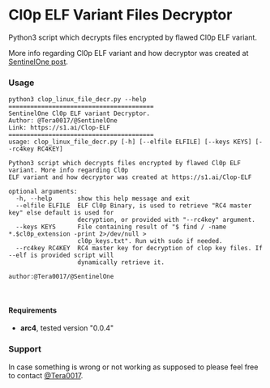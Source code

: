 Cl0p ELF Variant Files Decryptor
==============

Python3 script which decrypts files encrypted by flawed Cl0p ELF variant.

More info regarding Cl0p ELF variant and how decryptor was created at [SentinelOne post](https://s1.ai/Clop-ELF).

### Usage

```
python3 clop_linux_file_decr.py --help
========================================
SentinelOne Cl0p ELF variant Decryptor.
Author: @Tera0017/@SentinelOne
Link: https://s1.ai/Clop-ELF
========================================
usage: clop_linux_file_decr.py [-h] [--elfile ELFILE] [--keys KEYS] [--rc4key RC4KEY]

Python3 script which decrypts files encrypted by flawed Cl0p ELF variant. More info regarding Cl0p
ELF variant and how decryptor was created at https://s1.ai/Clop-ELF

optional arguments:
  -h, --help       show this help message and exit
  --elfile ELFILE  ELF Cl0p Binary, is used to retrieve "RC4 master key" else default is used for
                   decryption, or provided with "--rc4key" argument.
  --keys KEYS      File containing result of "$ find / -name *.$cl0p_extension -print 2>/dev/null >
                   cl0p_keys.txt". Run with sudo if needed.
  --rc4key RC4KEY  RC4 master key for decryption of clop key files. If --elf is provided script will
                   dynamically retrieve it.

author:@Tera0017/@SentinelOne
```
<br>

#### Requirements

* **arc4**, tested version "0.0.4"

### Support

In case something is wrong or not working as supposed to please feel free to contact [@Tera0017](https://twitter.com/Tera0017).